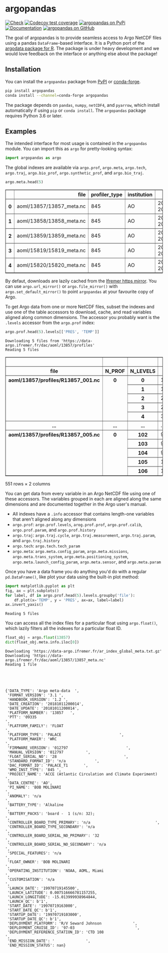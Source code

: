 # argopandas

[![Check](https://github.com/ArgoCanada/argopandas/actions/workflows/check.yaml/badge.svg)](https://github.com/ArgoCanada/argopandas/actions/workflows/check.yaml)
[![Codecov test coverage](https://codecov.io/gh/ArgoCanada/argopandas/branch/master/graph/badge.svg)](https://codecov.io/gh/ArgoCanada/argopandas?branch=master)
[![argopandas on PyPi](https://pypip.in/v/argopandas/badge.svg)](https://pypi.org/project/argopandas/)
[![Documentation](https://img.shields.io/badge/Documentation-released-yellow)](https://argocanada.github.io/argopandas/released)
[![argopandas on GitHub](https://img.shields.io/badge/GitHub-ArgoCanada%2Fargopandas-blue)](https://github.com/ArgoCanada/argopandas)

The goal of argopandas is to provide seamless access to Argo NetCDF files using a pandas `DataFrame`-based interface. It is a Python port of the [argodata package for R](https://github.com/ArgoCanada/argodata). The package is under heavy development and we would love feedback on the interface or anything else about the package!

## Installation

You can install the `argopandas` package from [PyPI](https://pypi.org/project/argopandas/) or [conda-forge](https://github.com/conda-forge/argopandas-feedstock).

``` bash
pip install argopandas
conda install --channel=conda-forge argopandas
```

The package depends on `pandas`, `numpy`, `netCDF4`, and `pyarrow`, which install automatically if using `pip` or `conda install`. The `argopandas` package requires Python 3.6 or later.

## Examples

The intended interface for most usage is contained in the `argopandas` module. You can import this as `argo` for pretty-looking syntax:


```python
import argopandas as argo
```

The global indexes are available via `argo.prof`, `argo.meta`, `argo.tech`, `argo.traj`, `argo.bio_prof`, `argo.synthetic_prof`, and `argo.bio_traj`.


```python
argo.meta.head(5)
```




<div>

<table border="1" class="dataframe">
  <thead>
    <tr style="text-align: right;">
      <th></th>
      <th>file</th>
      <th>profiler_type</th>
      <th>institution</th>
      <th>date_update</th>
    </tr>
  </thead>
  <tbody>
    <tr>
      <th>0</th>
      <td>aoml/13857/13857_meta.nc</td>
      <td>845</td>
      <td>AO</td>
      <td>2018-10-11 20:00:14+00:00</td>
    </tr>
    <tr>
      <th>1</th>
      <td>aoml/13858/13858_meta.nc</td>
      <td>845</td>
      <td>AO</td>
      <td>2018-10-11 20:00:15+00:00</td>
    </tr>
    <tr>
      <th>2</th>
      <td>aoml/13859/13859_meta.nc</td>
      <td>845</td>
      <td>AO</td>
      <td>2018-10-11 20:00:25+00:00</td>
    </tr>
    <tr>
      <th>3</th>
      <td>aoml/15819/15819_meta.nc</td>
      <td>845</td>
      <td>AO</td>
      <td>2018-10-11 20:00:16+00:00</td>
    </tr>
    <tr>
      <th>4</th>
      <td>aoml/15820/15820_meta.nc</td>
      <td>845</td>
      <td>AO</td>
      <td>2018-10-11 20:00:18+00:00</td>
    </tr>
  </tbody>
</table>
</div>



By defaut, downloads are lazily cached from the [Ifremer https mirror](https://data-argo.ifremer.fr). You can use `argo.url_mirror()` or `argo.file_mirror()` with `argo.set_default_mirror()` to point `argopandas` at your favourite copy of Argo.

To get Argo data from one or more NetCDF files, subset the indexes and use one of the table accessors to download, cache, and read variables aligned along common dimensions. The accessor you probably want is the `.levels` accessor from the `argo.prof` index:


```python
argo.prof.head(5).levels[['PRES', 'TEMP']]
```

    Downloading 5 files from 'https://data-argo.ifremer.fr/dac/aoml/13857/profiles'
    Reading 5 files
                                                                          




<div>

<table border="1" class="dataframe">
  <thead>
    <tr style="text-align: right;">
      <th></th>
      <th></th>
      <th></th>
      <th>PRES</th>
      <th>TEMP</th>
    </tr>
    <tr>
      <th>file</th>
      <th>N_PROF</th>
      <th>N_LEVELS</th>
      <th></th>
      <th></th>
    </tr>
  </thead>
  <tbody>
    <tr>
      <th rowspan="5" valign="top">aoml/13857/profiles/R13857_001.nc</th>
      <th rowspan="5" valign="top">0</th>
      <th>0</th>
      <td>11.900000</td>
      <td>22.235001</td>
    </tr>
    <tr>
      <th>1</th>
      <td>17.000000</td>
      <td>21.987000</td>
    </tr>
    <tr>
      <th>2</th>
      <td>22.100000</td>
      <td>21.891001</td>
    </tr>
    <tr>
      <th>3</th>
      <td>27.200001</td>
      <td>21.812000</td>
    </tr>
    <tr>
      <th>4</th>
      <td>32.299999</td>
      <td>21.632000</td>
    </tr>
    <tr>
      <th>...</th>
      <th>...</th>
      <th>...</th>
      <td>...</td>
      <td>...</td>
    </tr>
    <tr>
      <th rowspan="5" valign="top">aoml/13857/profiles/R13857_005.nc</th>
      <th rowspan="5" valign="top">0</th>
      <th>102</th>
      <td>976.500000</td>
      <td>4.527000</td>
    </tr>
    <tr>
      <th>103</th>
      <td>986.700012</td>
      <td>4.527000</td>
    </tr>
    <tr>
      <th>104</th>
      <td>996.799988</td>
      <td>4.533000</td>
    </tr>
    <tr>
      <th>105</th>
      <td>1007.000000</td>
      <td>4.487000</td>
    </tr>
    <tr>
      <th>106</th>
      <td>1017.200012</td>
      <td>4.471000</td>
    </tr>
  </tbody>
</table>
<p>551 rows × 2 columns</p>
</div>



You can get data from every variable in an Argo NetCDF file using one of these accessors. The variables grouped in each are aligned along the same dimensions and are documented together in the Argo user's manual.

- All indexes have a `.info` accessor that contains length-one variables that aren't aligned along any dimensions
- `argo.prof`: `argo.prof.levels`, `arog.prof.prof`, `argo.prof.calib`, `argo.prof.param`, and `argo.prof.history`
- `argo.traj`: `argo.traj.cycle`, `argo.traj.measurement`, `argo.traj.param`, and `argo.traj.history`
- `argo.tech`: `argo.tech.tech_param`
- `argo.meta`: `argo.meta.config_param`, `argo.meta.missions`, `argo.meta.trans_system`, `argo.meta.positioning_system`, `argo.meta.launch_config_param`, `argo.meta.sensor`, and `argo.meta.param`

Once you have a data frame you do anything you'd do with a regular `pd.DataFrame()`, like plot your data using the built-in plot method:


```python
import matplotlib.pyplot as plt
fig, ax = plt.subplots()
for label, df in argo.prof.head(5).levels.groupby('file'):
    df.plot(x='TEMP', y = 'PRES', ax=ax, label=label)
ax.invert_yaxis()
```

    Reading 5 files
                                                                          


    
    


You can access all the index files for a particular float using `argo.float()`, which lazily filters all the indexes for a particular float ID.


```python
float_obj = argo.float(13857)
dict(float_obj.meta.info.iloc[0])
```

    Downloading 'https://data-argo.ifremer.fr/ar_index_global_meta.txt.gz'
    Downloading 'https://data-argo.ifremer.fr/dac/aoml/13857/13857_meta.nc'
    Reading 1 file
                                                                          




    {'DATA_TYPE': 'Argo meta-data  ',
     'FORMAT_VERSION': '3.1 ',
     'HANDBOOK_VERSION': '1.2 ',
     'DATE_CREATION': '20181011200014',
     'DATE_UPDATE': '20181011200014',
     'PLATFORM_NUMBER': '13857   ',
     'PTT': '09335                                                                                                                                                                                                                                                           ',
     'PLATFORM_FAMILY': 'FLOAT                                                                                                                                                                                                                                                           ',
     'PLATFORM_TYPE': 'PALACE                          ',
     'PLATFORM_MAKER': 'WRC                                                                                                                                                                                                                                                             ',
     'FIRMWARE_VERSION': '012797                          ',
     'MANUAL_VERSION': '012797          ',
     'FLOAT_SERIAL_NO': '28                              ',
     'STANDARD_FORMAT_ID': 'n/a             ',
     'DAC_FORMAT_ID': 'PALACE_T1       ',
     'WMO_INST_TYPE': '845 ',
     'PROJECT_NAME': 'ACCE (Atlantic Circulation and Climate Experiment)              ',
     'DATA_CENTRE': 'AO',
     'PI_NAME': 'BOB MOLINARI                                                    ',
     'ANOMALY': 'n/a                                                                                                                                                                                                                                                             ',
     'BATTERY_TYPE': 'Alkaline                                                        ',
     'BATTERY_PACKS': 'board -  1 (s/n: 32);                                           ',
     'CONTROLLER_BOARD_TYPE_PRIMARY': 'n/a                             ',
     'CONTROLLER_BOARD_TYPE_SECONDARY': 'n/a                             ',
     'CONTROLLER_BOARD_SERIAL_NO_PRIMARY': '32                              ',
     'CONTROLLER_BOARD_SERIAL_NO_SECONDARY': 'n/a                             ',
     'SPECIAL_FEATURES': 'n/a                                                                                                                                                                                                                                                                                                                                                                                                                                                                                                                                                                                                                                                                                                                                                                                                                                                                                                                                                                                                                                                             ',
     'FLOAT_OWNER': 'BOB MOLINARI                                                    ',
     'OPERATING_INSTITUTION': 'NOAA, AOML, Miami                                               ',
     'CUSTOMISATION': 'n/a                                                                                                                                                                                                                                                                                                                                                                                                                                                                                                                                                                                                                                                                                                                                                                                                                                                                                                                                                                                                                                                             ',
     'LAUNCH_DATE': '19970719145500',
     'LAUNCH_LATITUDE': 0.007516666781157255,
     'LAUNCH_LONGITUDE': -15.013999938964844,
     'LAUNCH_QC': b'1',
     'START_DATE': '19970719163000',
     'START_DATE_QC': b'1',
     'STARTUP_DATE': '19970719103000',
     'STARTUP_DATE_QC': b'1',
     'DEPLOYMENT_PLATFORM': 'R/V Seward Johnson              ',
     'DEPLOYMENT_CRUISE_ID': '97-03                           ',
     'DEPLOYMENT_REFERENCE_STATION_ID': 'CTD 108                                                                                                                                                                                                                                                         ',
     'END_MISSION_DATE': '              ',
     'END_MISSION_STATUS': nan}


